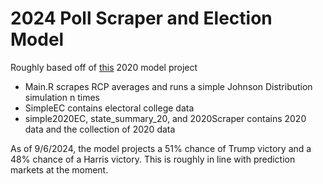 # 2024 Poll Scraper and Election Model
Roughly based off of [this](https://github.com/MattC137/Election-Predictor-Trump-vs-Biden/tree/master) 2020 model project

- Main.R scrapes RCP averages and runs a simple Johnson Distribution simulation n times 
- SimpleEC contains electoral college data
- simple2020EC, state_summary_20, and 2020Scraper contains 2020 data and the collection of 2020 data

As of 9/6/2024, the model projects a 51% chance of Trump victory and a 48% chance of a Harris victory. This is roughly in line with prediction markets at the moment.
